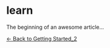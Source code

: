 # learn

The beginning of an awesome article...



[<- Back to Getting Started_2](%2Fdocs%2F/getting-started.md)
